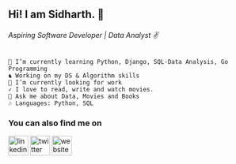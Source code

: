 ## Hi! I am Sidharth. 👋

###### *Aspiring Software Developer | Data Analyst* ✌

    🌱 I’m currently learning Python, Django, SQL-Data Analysis, Go Programming
    ♞ Working on my DS & Algorithm skills
    🔭 I’m currently looking for work
    ✓ I love to read, write and watch movies.  
    💬 Ask me about Data, Movies and Books
    🎶 Languages: Python, SQL 
    

### You can also find me on
[<img src='https://cdn.jsdelivr.net/npm/simple-icons@3.0.1/icons/linkedin.svg' alt='linkedin' height='40'>](https://www.linkedin.com/in/siddharthbadal/)   [<img src='https://cdn.jsdelivr.net/npm/simple-icons@3.0.1/icons/twitter.svg' alt='twitter' height='40'>](https://twitter.com/siddbadal)  [<img src='https://cdn.jsdelivr.net/npm/simple-icons@3.0.1/icons/icloud.svg' alt='website' height='40'>](https://sidharthbadal.netlify.app/)

   
       
<!--
**Siddharthbadal/Siddharthbadal** is a ✨ _special_ ✨ repository because its `README.md` (this file) appears on your GitHub profile.

Here are some ideas to get you started:

- 🔭 I’m currently working on ...
- 🌱 I’m currently learning ...
- 👯 I’m looking to collaborate on ...
- 🤔 I’m looking for help with ...
- 💬 Ask me about ...
- 📫 How to reach me: ...
- 😄 Pronouns: ...
- ⚡ Fun fact: ...
-->
